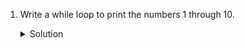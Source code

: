 1. Write a while loop to print the numbers 1 through 10.
    <details><summary>Solution</summary>

    ```js
    let number = 1
    while (number <= 10) {
      console.log(number);
      number++;
    }
    ```

    </details>

